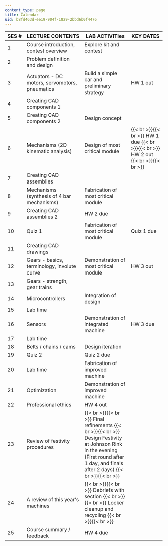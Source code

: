 ```yaml
---
content_type: page
title: Calendar
uid: b8fd463d-ee19-904f-1829-2bbd6b0f4476
---
```


| SES # | LECTURE CONTENTS | LAB ACTIVITies | KEY DATES |
| --- | --- | --- | --- |
| 1 | Course introduction, contest overview | Explore kit and contest | &nbsp; |
| 2 | Problem definition and design | &nbsp; |
| 3 | Actuators - DC motors, servomotors, pneumatics | Build a simple car and preliminary strategy | HW 1 out |
| 4 | Creating CAD components 1 | &nbsp; |
| 5 | Creating CAD components 2 | Design concept | &nbsp; |
| 6 | Mechanisms (2D kinematic analysis) | Design of most critical module |  {{< br >}}{{< br >}} HW 1 due {{< br >}}{{< br >}} HW 2 out {{< br >}}{{< br >}}  |
| 7 | Creating CAD assemblies | &nbsp; |
| 8 | Mechanisms (synthesis of 4 bar mechanisms) | Fabrication of most critical module | &nbsp; |
| 9 | Creating CAD assemblies 2 | HW 2 due |
| 10 | Quiz 1 | Fabrication of most critical module | Quiz 1 due |
| 11 | Creating CAD drawings | &nbsp; |
| 12 | Gears - basics, terminology, involute curve | Demonstration of most critical module | HW 3 out |
| 13 | Gears - strength, gear trains | &nbsp; |
| 14 | Microcontrollers | Integration of design | &nbsp; |
| 15 | Lab time | &nbsp; |
| 16 | Sensors | Demonstration of integrated machine | HW 3 due |
| 17 | Lab time | &nbsp; |
| 18 | Belts / chains / cams | Design iteration | &nbsp; |
| 19 | Quiz 2 | Quiz 2 due |
| 20 | Lab time | Fabrication of improved machine | &nbsp; |
| 21 | Optimization | Demonstration of improved machine | &nbsp; |
| 22 | Professional ethics | HW 4 out |
| 23 | Review of festivity procedures |  {{< br >}}{{< br >}} Final refinements {{< br >}}{{< br >}} Design Festivity at Johnson Rink in the evening (First round after 1 day, and finals after 2 days) {{< br >}}{{< br >}}  | &nbsp; |
| 24 | A review of this year's machines |  {{< br >}}{{< br >}} Debriefs with section {{< br >}}{{< br >}} Locker cleanup and recycling {{< br >}}{{< br >}}  | &nbsp; |
| 25 | Course summary / feedback | HW 4 due